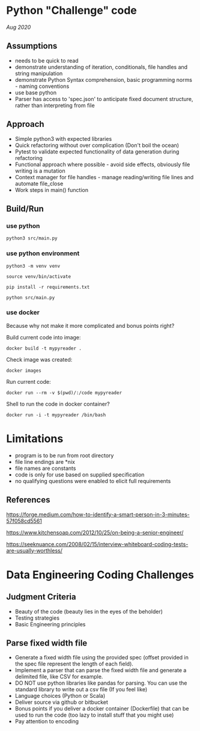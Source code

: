 # Python "Challenge" code
_Aug 2020_
## Assumptions
- needs to be quick to read
- demonstrate understanding of iteration, conditionals, file handles and string manipulation
- demonstrate Python Syntax comprehension, basic programming norms - naming conventions 
- use base python
- Parser has access to 'spec.json' to anticipate fixed document structure, rather than interpreting from file

## Approach
- Simple python3 with expected libraries
- Quick refactoring without over complication (Don't boil the ocean)
- Pytest to validate expected functionality of data generation during refactoring
- Functional approach where possible - avoid side effects, obviously file writing is a mutation
- Context manager for file handles - manage reading/writing file lines and automate file_close
- Work steps in main() function

## Build/Run
### use python
```python3 src/main.py```
### use python environment
```python3 -m venv venv```

```source venv/bin/activate```

```pip install -r requirements.txt```

```python src/main.py```
### use docker
Because why not make it more complicated and bonus points right?

Build current code into image: 

```docker build -t mypyreader .```

Check image was created: 

```docker images```

Run current code: 

```docker run --rm -v $(pwd)/:/code mypyreader```

Shell to run the code in docker container? 

```docker run -i -t mypyreader /bin/bash```



# Limitations
- program is to be run from root directory
- file line endings are *nix
- file names are constants
- code is only for use based on supplied specification
- no qualifying questions were enabled to elicit full requirements


## References
https://forge.medium.com/how-to-identify-a-smart-person-in-3-minutes-57f058cd5561

https://www.kitchensoap.com/2012/10/25/on-being-a-senior-engineer/


https://seeknuance.com/2008/02/15/interview-whiteboard-coding-tests-are-usually-worthless/

# Data Engineering Coding Challenges


## Judgment Criteria
- Beauty of the code (beauty lies in the eyes of the beholder)
- Testing strategies
- Basic Engineering principles

## Parse fixed width file
- Generate a fixed width file using the provided spec (offset provided in the spec file represent the length of each field).
- Implement a parser that can parse the fixed width file and generate a delimited file, like CSV for example.
- DO NOT use python libraries like pandas for parsing. You can use the standard library to write out a csv file (If you feel like)
- Language choices (Python or Scala)
- Deliver source via github or bitbucket
- Bonus points if you deliver a docker container (Dockerfile) that can be used to run the code (too lazy to install stuff that you might use)
- Pay attention to encoding

